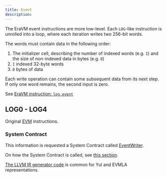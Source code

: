 ```yaml
---
title: Event
description:
---
```


The EraVM event instructions are more low-level. Each `LOG`-like instruction is unrolled into a loop, where each iteration writes two 256-bit words.

The words must contain data in the following order:

1. The initializer cell, describing the number of indexed words (e.g. `I`) and the size of non-indexed data in bytes (e.g. `D`)
2. `I` indexed 32-byte words
3. `D` bytes of data

Each write operation can contain some subsequent data from its next step. If only one word remains, the second input is zero.

See [EraVM instruction: `log.event`](https://matter-labs.github.io/eravm-spec/spec.html#EventDefinition)

## LOG0 - LOG4

Original [EVM](https://www.evm.codes/#a0?fork=shanghai) instructions.

### System Contract

This information is requested a System Contract called [EventWriter](https://github.com/matter-labs/era-system-contracts/blob/main/contracts/EventWriter.yul).

On how the System Contract is called, see [this section](/zk-stack/components/compiler/specification/system-contracts#event-handler).

[The LLVM IR generator code](https://github.com/matter-labs/era-compiler-llvm-context/blob/main/src/eravm/evm/event.rs#L20)
is common for Yul and EVMLA representations.
